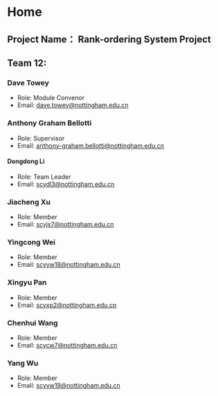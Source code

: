 # Home

## Project Name： **Rank-ordering System Project**

## Team 12:

### Dave Towey
- Role: Module Convenor
- Email: dave.towey@nottingham.edu.cn

### Anthony Graham Bellotti
- Role: Supervisor
- Email: anthony-graham.bellotti@nottingham.edu.cn

#### Dongdong Li
- Role: Team Leader
- Email: scydl3@nottingham.edu.cn

### Jiacheng Xu
- Role: Member
- Email: scyjx7@nottingham.edu.cn

### Yingcong Wei
- Role: Member
- Email: scyyw18@nottingham.edu.cn

### Xingyu Pan
- Role: Member
- Email: scyxp2@nottingham.edu.cn

### Chenhui Wang
- Role: Member
- Email: scycw7@nottingham.edu.cn

### Yang Wu
- Role: Member
- Email: scyyw19@nottingham.edu.cn









